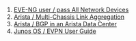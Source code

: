 1. [EVE-NG user / pass All Network Devices](/materials/EVE-NG)
2. [Arista / Multi-Chassis Link Aggregation](https://www.arista.com/en/um-eos/eos-multi-chassis-link-aggregation?searchword=eos%2021%203%20vrrp%20and%20varp%20implementation%20examples)
3. [Arista / BGP in an Arista Data Center](https://aspiringnetworker.blogspot.com/2015/08/bgp-in-arista-data-center_90.html)
4. [Junos OS / EVPN User Guide](https://www.juniper.net/documentation/us/en/software/junos/evpn-vxlan/index.html)
